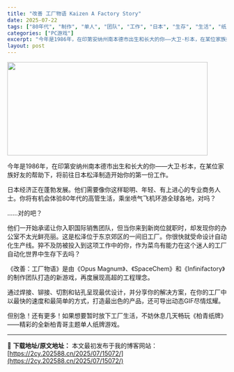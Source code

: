 ```yaml
---
title: "改善 工厂物语 Kaizen A Factory Story"
date: 2025-07-22
tags: ["80年代", "制作", "单人", "团队", "工作", "日本", "生存", "生活", "纸牌", "经济"]
categories: ["PC游戏"]
excerpt: "今年是1986年，在印第安纳州南本德市出生和长大的你——大卫·杉本，在某位家族好友的帮助下，将前往日本松泽制造开始你的第一份工作。 日本经济正在蓬勃发展。他们需要像你这样聪明、年轻、有上进心的专业商务人士。你将有机会体验80年代的高管生活，乘坐喷气飞机环游全球各地，对吗？ ……对的吧？ 他们一开始承&hellip;"
layout: post
---
```


<img class="aligncenter size-full wp-image-15065" src="https://2cy.202588.cn/wp-content/uploads/2025/07/2025072212491565.webp" alt="" width="460" height="215" />

今年是1986年，在印第安纳州南本德市出生和长大的你——大卫·杉本，在某位家族好友的帮助下，将前往日本松泽制造开始你的第一份工作。

日本经济正在蓬勃发展。他们需要像你这样聪明、年轻、有上进心的专业商务人士。你将有机会体验80年代的高管生活，乘坐喷气飞机环游全球各地，对吗？

……对的吧？

他们一开始承诺让你入职国际销售团队，但当你来到新岗位就职时，却发现你的办公室不太光鲜亮丽。这是松泽位于东京郊区的一间旧工厂。你很快就受命设计自动化生产线。猝不及防被投入到这项工作中的你，作为菜鸟有能力在这个迷人的工厂自动化世界中生存下去吗？

《改善：工厂物语》是由《Opus Magnum》、《SpaceChem》和《Infinifactory》的制作团队打造的新游戏，再度展现高超的工程理念。

通过焊接、铆接、切割和钻孔呈现最优设计，并分享你的解决方案，在你的工厂中以最快的速度和最简单的方式，打造最出色的产品，还可导出动态GIF尽情炫耀。

但别急！还有更多！如果想要暂时放下工厂生活，不妨休息几天畅玩《柏青纸牌》——精彩的全新柏青哥主题单人纸牌游戏。

---
📖 **下载地址/原文地址：** 本文最初发布于我的博客网站：[https://2cy.202588.cn/2025/07/15072/](https://2cy.202588.cn/2025/07/15072/)
